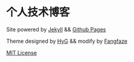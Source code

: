 # 个人技术博客

Site powered by  [Jekyll](https://jekyllrb.com/) && [Github Pages](https://pages.github.com/)

Theme designed by [HyG](https://github.com/Gaohaoyang) && modify by [Fangfaze](https://github.com/fangfaze)

[MIT License](https://github.com/fangfaze/fangfaze.github.io/blob/master/LICENSE)

